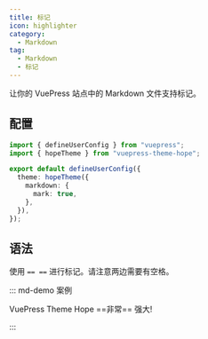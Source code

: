 ```yaml
---
title: 标记
icon: highlighter
category:
  - Markdown
tag:
  - Markdown
  - 标记
---
```


让你的 VuePress 站点中的 Markdown 文件支持标记。

<!-- more -->

## 配置

```ts twoslash {7} title=".vuepress/config.ts"
import { defineUserConfig } from "vuepress";
import { hopeTheme } from "vuepress-theme-hope";

export default defineUserConfig({
  theme: hopeTheme({
    markdown: {
      mark: true,
    },
  }),
});
```

## 语法

使用 `== ==` 进行标记。请注意两边需要有空格。

::: md-demo 案例

VuePress Theme Hope ==非常== 强大!

:::
